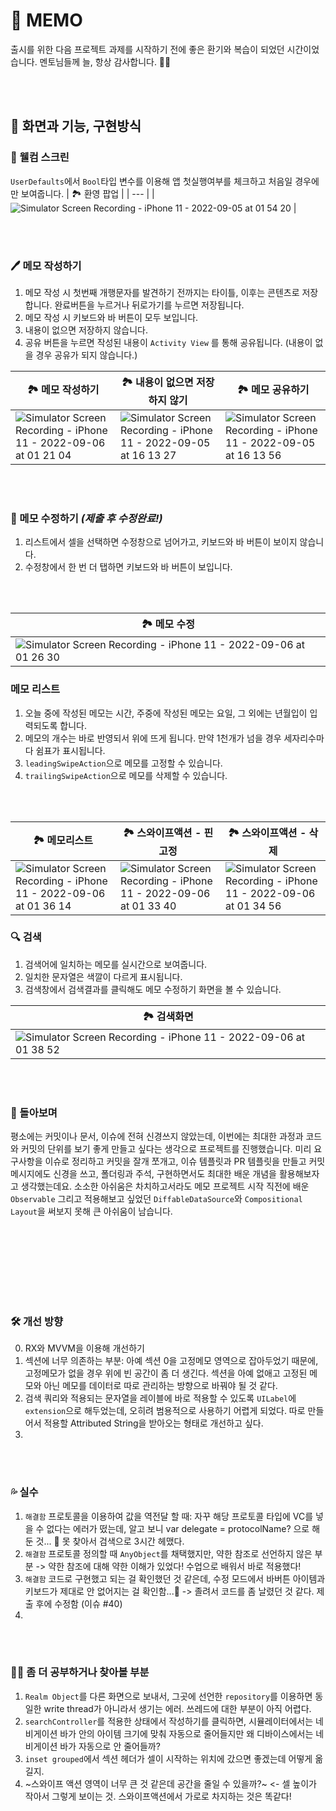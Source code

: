 # 🌱 MEMO 

출시를 위한 다음 프로젝트 과제를 시작하기 전에 좋은 환기와 복습이 되었던 시간이었습니다. 멘토님들께 늘, 항상 감사합니다. 🙇‍♂️

<br><br>

## 📱 화면과 기능, 구현방식

### 🤗 웰컴 스크린 
 `UserDefaults`에서 `Bool`타입 변수를 이용해 앱 첫실행여부를 체크하고 처음일 경우에만 보여줍니다.
| 🏞 환영 팝업 | 
| --- |
| ![Simulator Screen Recording - iPhone 11 - 2022-09-05 at 01 54 20](https://user-images.githubusercontent.com/51395335/188351455-41f40215-f24a-40d3-bc50-5bbaa48b51d0.gif) |

<br>
<br>

### 🖊 메모 작성하기 
1. 메모 작성 시 첫번째 개행문자를 발견하기 전까지는 타이틀, 이후는 콘텐츠로 저장합니다. 완료버튼을 누르거나 뒤로가기를 누르면 저장됩니다.
2. 메모 작성 시 키보드와 바 버튼이 모두 보입니다. 
2. 내용이 없으면 저장하지 않습니다. 
3. 공유 버튼을 누르면 작성된 내용이 `Activity View` 를 통해 공유됩니다. (내용이 없을 경우 공유가 되지 않습니다.)

| 🏞 메모 작성하기   |  🏞 내용이 없으면 저장하지 않기    | 🏞 메모 공유하기 |
|---|---|---|
| ![Simulator Screen Recording - iPhone 11 - 2022-09-06 at 01 21 04](https://user-images.githubusercontent.com/51395335/188488775-0cb51536-fa66-4f39-98bb-7b56aab3851e.gif) | ![Simulator Screen Recording - iPhone 11 - 2022-09-05 at 16 13 27](https://user-images.githubusercontent.com/51395335/188389038-5925d2d5-3b09-4d33-9631-e8d0d94378e1.gif) | ![Simulator Screen Recording - iPhone 11 - 2022-09-05 at 16 13 56](https://user-images.githubusercontent.com/51395335/188389183-a51f0094-e4ee-4b07-bc93-87400655273e.gif) |

<br>
<br>

### 📝 메모 수정하기 _(제출 후 수정완료!)_
1. 리스트에서 셀을 선택하면 수정창으로 넘어가고, 키보드와 바 버튼이 보이지 않습니다. 
2. 수정창에서 한 번 더 탭하면 키보드와 바 버튼이 보입니다. 

<br>
<br>

| 🏞 메모 수정 | 
| --- |
| ![Simulator Screen Recording - iPhone 11 - 2022-09-06 at 01 26 30](https://user-images.githubusercontent.com/51395335/188489244-5c807f17-1f5c-487e-a4d8-193ab9816389.gif) |

### 메모 리스트 
1. 오늘 중에 작성된 메모는 시간, 주중에 작성된 메모는 요일, 그 외에는 년월입이 입력되도록 합니다. 
2. 메모의 개수는 바로 반영되서 위에 뜨게 됩니다. 만약 1천개가 넘을 경우 세자리수마다 쉼표가 표시됩니다. 
3. `leadingSwipeAction`으로 메모를 고정할 수 있습니다.
4. `trailingSwipeAction`으로 메모를 삭제할 수 있습니다. 

<br>
<br>

| 🏞 메모리스트  |  🏞 스와이프액션 - 핀 고정   | 🏞 스와이프액션 - 삭제|
|---|---|---|
| ![Simulator Screen Recording - iPhone 11 - 2022-09-06 at 01 36 14](https://user-images.githubusercontent.com/51395335/188490251-824f7249-d15d-4706-b99c-6ae236a12365.gif) | ![Simulator Screen Recording - iPhone 11 - 2022-09-06 at 01 33 40](https://user-images.githubusercontent.com/51395335/188490025-7e67b282-492d-432e-9e54-8e3fb55e7da1.gif) | ![Simulator Screen Recording - iPhone 11 - 2022-09-06 at 01 34 56](https://user-images.githubusercontent.com/51395335/188490145-2f89af7c-a0c2-4622-9c17-dee04adac403.gif)|


### 🔍 검색
1. 검색어에 일치하는 메모를 실시간으로 보여줍니다.
2. 일치한 문자열은 색깔이 다르게 표시됩니다. 
3. 검색창에서 검색결과를 클릭해도 메모 수정하기 화면을 볼 수 있습니다.

| 🏞 검색화면 | 
| --- |
| ![Simulator Screen Recording - iPhone 11 - 2022-09-06 at 01 38 52](https://user-images.githubusercontent.com/51395335/188490539-75b44e2b-4b2b-498e-bc8d-7f785e5dd613.gif) |


<br><br>


### 💭 돌아보며
평소에는 커밋이나 문서, 이슈에 전혀 신경쓰지 않았는데, 이번에는 최대한 과정과 코드와 커밋의 단위를 보기 좋게 만들고 싶다는 생각으로 프로젝트를 진행했습니다.
미리 요구사항을 이슈로 정리하고 커밋을 잘개 쪼개고, 이슈 템플릿과 PR 템플릿을 만들고 커밋 메시지에도 신경을 쓰고, 폴더링과 주석, 구현하면서도 최대한 배운 개념을 활용해보자고 생각했는데요. 
소소한 아쉬움은 차치하고서라도 메모 프로젝트 시작 직전에 배운 `Observable` 그리고 적용해보고 싶었던 `DiffableDataSource`와 `Compositional Layout`을 써보지 못해 큰 아쉬움이 남습니다. 

<br><br>
---
<br><br>
### 🛠 개선 방향
0. RX와 MVVM을 이용해 개선하기 
1. 섹션에 너무 의존하는 부분: 아예 섹션 0을 고정메모 영역으로 잡아두었기 때문에, 고정메모가 없을 경우 위에 빈 공간이 좀 더 생긴다. 섹션을 아예 없애고 고정된 메모와 아닌 메모를 데이터로 따로 관리하는 방향으로 바꿔야 될 것 같다. 
2. 검색 쿼리와 적용되는 문자열을 레이블에 바로 적용할 수 있도록 `UILabel`에 `extension`으로 해두었는데, 오히려 범용적으로 사용하기 어렵게 되었다. 따로 만들어서 적용할 Attributed String을 받아오는 형태로 개선하고 싶다. 
3. 
<br><br>

### 💦 실수
1. `해결함` 프로토콜을 이용하여 값을 역전달 할 때: 자꾸 해당 프로토콜 타입에 VC를 넣을 수 없다는 에러가 떴는데, 알고 보니 var delegate = protocolName? 으로 해둔 것... 🤦 못 찾아서 검색으로 3시간 헤맸다. 
2. `해결함` 프로토콜 정의할 때 `AnyObject`를 채택했지만, 약한 참조로 선언하지 않은 부분 -> 약한 참조에 대해 약한 이해가 있었다! 수업으로 배워서 바로 적용했다! 
3. `해결함` 코드로 구현했고 되는 걸 확인했던 것 같은데, 수정 모드에서 바버튼 아이템과 키보드가 제대로 안 없어지는 걸 확인함...🥲 -> 졸려서 코드를 좀 날렸던 것 같다. 제출 후에 수정함 (이슈 #40)
4. 
<br><br>

### 🤷‍♀️ 좀 더 공부하거나 찾아볼 부분
1. `Realm Object`를 다른 화면으로 보내서, 그곳에 선언한 `repository`를 이용하면 동일한 write thread가 아니라서 생기는 에러. 쓰레드에 대한 부분이 아직 어렵다.
2. `searchController`를 적용한 상태에서 작성하기를 클릭하면, 시뮬레이터에서는 네비게이션 바가 안의 아이템 크기에 맞춰 자동으로 줄어들지만 왜 디바이스에서는 네비게이션 바가 자동으로 안 줄어들까? 
3. `inset grouped`에서 섹션 헤더가 셀이 시작하는 위치에 갔으면 좋겠는데 어떻게 옮길지. 
4. ~스와이프 액션 영역이 너무 큰 것 같은데 공간을 줄일 수 있을까?~ <- 셀 높이가 작아서 그렇게 보이는 것. 스와이프액션에서 가로로 차지하는 것은 똑같다! 
